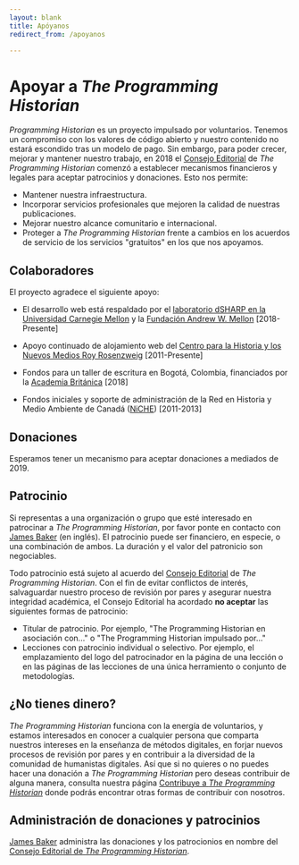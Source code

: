 ```yaml
---
layout: blank
title: Apóyanos 
redirect_from: /apoyanos

---
```


# Apoyar a _The Programming Historian_

*Programming Historian* es un proyecto impulsado por voluntarios. Tenemos un compromiso con los valores de código abierto y nuestro contenido no estará escondido tras un modelo de pago. Sin embargo, para poder crecer, mejorar y mantener nuestro trabajo, en 2018 el [Consejo Editorial](https://programminghistorian.org/es/equipo-de-proyecto) de *The Programming Historian* comenzó a establecer mecanismos financieros y legales para aceptar patrocinios y donaciones. Esto nos permite: 

- Mantener nuestra infraestructura. 
- Incorporar servicios profesionales que mejoren la calidad de nuestras publicaciones. 
- Mejorar nuestro alcance comunitario e internacional. 
- Proteger a *The Programming Historian* frente a cambios en los acuerdos de servicio de los servicios "gratuitos" en los que nos apoyamos. 

## Colaboradores 
El proyecto agradece el siguiente apoyo: 

- El desarrollo web está respaldado por el [laboratorio dSHARP en la Universidad Carnegie Mellon](http://dsharp.library.cmu.edu) y la [Fundación Andrew W. Mellon](https://mellon.org) [2018-Presente]
- Apoyo continuado de alojamiento web del [Centro para la Historia y los Nuevos Medios Roy Rosenzweig](http://chnm.gmu.edu/) [2011-Presente]
- Fondos para un taller de escritura en Bogotá, Colombia, financiados por la [Academia Británica](https://www.thebritishacademy.ac.uk) [2018]

- Fondos iniciales y soporte de administración de la Red en Historia y Medio Ambiente de Canadá ([NiCHE](http://niche-canada.org/)) [2011-2013]

## Donaciones
Esperamos tener un mecanismo para aceptar donaciones a mediados de 2019.

## Patrocinio
Si representas a una organización o grupo que esté interesado en patrocinar a *The Programming Historian*, por favor ponte en contacto con [James Baker](https://github.com/drjwbaker) (en inglés). El patrocinio puede ser financiero, en especie, o una combinación de ambos. La duración y el valor del patronicio son negociables. 

Todo patrocinio está sujeto al acuerdo del [Consejo Editorial](https://programminghistorian.org/es/equipo-de-proyecto) de *The Programming Historian*. Con el fin de evitar conflictos de interés, salvaguardar nuestro proceso de revisión por pares y asegurar nuestra integridad académica, el Consejo Editorial ha acordado **no aceptar** las siguientes formas de patrocinio: 

- Titular de patrocinio. Por ejemplo, "The Programming Historian en asociación con..." o "The Programming Historian impulsado por..."
- Lecciones con patrocinio individual o selectivo. Por ejemplo, el emplazamiento del logo del patrocinador en la página de una lección o en las páginas de las lecciones de una única herramiento o conjunto de metodologías. 

## ¿No tienes dinero?
*The Programming Historian* funciona con la energía de voluntarios, y estamos interesados en conocer a cualquier persona que comparta nuestros intereses en la enseñanza de métodos digitales, en forjar nuevos procesos de revisión por pares y en contribuir a la diversidad de la comunidad de humanistas digitales. Así que si no quieres o no puedes hacer una donación a *The Programming Historian* pero deseas contribuir de alguna manera, consulta nuestra página [Contribuye a *The Programming Historian*](https://programminghistorian.org/es/contribuciones) donde podrás encontrar otras formas de contribuir con nosotros. 

## Administración de donaciones y patrocinios
[James Baker](https://github.com/drjwbaker) administra las donaciones y los patrocionios en nombre del [Consejo Editorial de *The Programming Historian*](https://programminghistorian.org/es/equipo-de-proyecto). 

